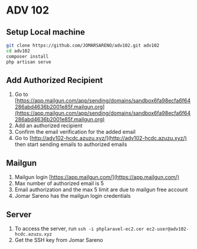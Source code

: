 # ADV 102

## Setup Local machine
```sh
git clone https://github.com/JOMARSARENO/adv102.git adv102
cd adv102
composer install
php artisan serve
```

## Add Authorized Recipient
1. Go to [https://app.mailgun.com/app/sending/domains/sandbox6fa98ecfa6f64286abd4636b2001e85f.mailgun.org](https://app.mailgun.com/app/sending/domains/sandbox6fa98ecfa6f64286abd4636b2001e85f.mailgun.org)
1. Add an authorized recipient
1. Confirm the email verification for the added email
1. Go to [http://adv102-hcdc.azuzu.xyz/](http://adv102-hcdc.azuzu.xyz/) then start sending emails to authorized emails

## Mailgun
1. Mailgun login [https://app.mailgun.com/](https://app.mailgun.com/)
1. Max number of authorized email is 5
1. Email authorization and the max 5 limit are due to mailgun free account
1. Jomar Sareno has the mailgun login credentials

## Server
1. To access the server, run `ssh -i phplaravel-ec2.cer ec2-user@adv102-hcdc.azuzu.xyz`
1. Get the SSH key from Jomar Sareno